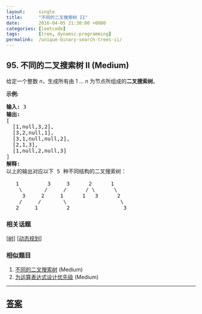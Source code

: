 ```yaml
---
layout:     single
title:      "不同的二叉搜索树 II"
date:       2016-04-05 21:30:00 +0800
categories: [leetcode]
tags:       [tree, dynamic-programming]
permalink:  /unique-binary-search-trees-ii/
---
```


## 95. 不同的二叉搜索树 II (Medium)

<p>给定一个整数 <em>n</em>，生成所有由 1 ...&nbsp;<em>n</em> 为节点所组成的<strong>二叉搜索树</strong>。</p>

<p><strong>示例:</strong></p>

<pre><strong>输入:</strong> 3
<strong>输出:</strong>
[
&nbsp; [1,null,3,2],
&nbsp; [3,2,null,1],
&nbsp; [3,1,null,null,2],
&nbsp; [2,1,3],
&nbsp; [1,null,2,null,3]
]
<strong>解释:</strong>
以上的输出对应以下 5 种不同结构的二叉搜索树：

   1         3     3      2      1
    \       /     /      / \      \
     3     2     1      1   3      2
    /     /       \                 \
   2     1         2                 3
</pre>

### 相关话题
  [[树](https://github.com/openset/leetcode/tree/master/tag/tree/README.md)]
  [[动态规划](https://github.com/openset/leetcode/tree/master/tag/dynamic-programming/README.md)]

### 相似题目
  1. [不同的二叉搜索树](/unique-binary-search-trees) (Medium)
  1. [为运算表达式设计优先级](/different-ways-to-add-parentheses) (Medium)

---

## [答案](https://github.com/openset/leetcode/tree/master/problems/unique-binary-search-trees-ii)
